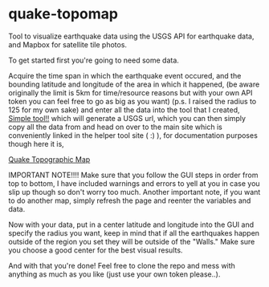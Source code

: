 # quake-topomap
Tool to visualize earthquake data using the USGS API for earthquake data, and Mapbox for satellite tile photos.

To get started first you're going to need some data. 

Acquire the time span in which the earthquake event occured, and the bounding latitude and longitude of the area in which it happened, 
(be aware originally the limit is 5km for time/resource reasons but with your own API token you can feel free to go as big as you want)
(p.s. I raised the radius to 125 for my own sake)
and enter all the data into the tool that I created,
[Simple tool!!](https://ahounain.github.io/quake-topomap/init/)
which will generate a USGS url, which you can then simply copy all the data from and head on over to the main site
which is conveniently linked in the helper tool site ( :) ), 
for documentation purposes though here it is, 

[Quake Topographic Map](https://ahounain.github.io/quake-topomap)

IMPORTANT NOTE!!!!
Make sure that you follow the GUI steps in order from top to bottom, I have included warnings and errors to yell at you
in case you slip up though so don't worry too much.
Another important note, if you want to do another map, simply refresh the page and reenter the variables and data.

Now with your data, put in a center latitude and longitude into the GUI and specify the radius you want, keep in mind that 
if all the earthquakes happen outside of the region you set they will be outside of the "Walls." Make sure you choose a good 
center for the best visual results. 

And with that you're done! 
Feel free to clone the repo and mess with anything as much as you like (just use your own token please..).
